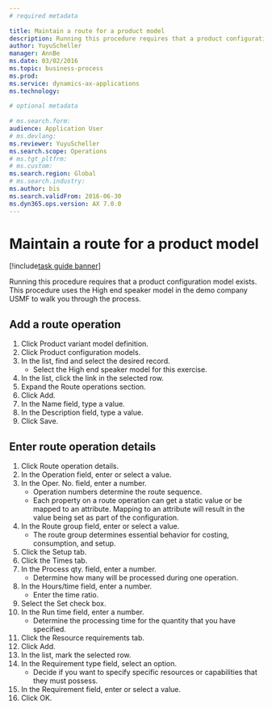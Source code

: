 ```yaml
--- 
# required metadata 
 
title: Maintain a route for a product model
description: Running this procedure requires that a product configuration model exists. 
author: YuyuScheller
manager: AnnBe 
ms.date: 03/02/2016
ms.topic: business-process 
ms.prod:  
ms.service: dynamics-ax-applications 
ms.technology:  
 
# optional metadata 
 
# ms.search.form:   
audience: Application User 
# ms.devlang:  
ms.reviewer: YuyuScheller
ms.search.scope: Operations 
# ms.tgt_pltfrm:  
# ms.custom:  
ms.search.region: Global
# ms.search.industry: 
ms.author: bis
ms.search.validFrom: 2016-06-30 
ms.dyn365.ops.version: AX 7.0.0 
---
```

# Maintain a route for a product model

[!include[task guide banner](../../includes/task-guide-banner.md)]

Running this procedure requires that a product configuration model exists. This procedure uses the High end speaker model in the demo company USMF to walk you through the process.


## Add a route operation
1. Click Product variant model definition.
2. Click Product configuration models.
3. In the list, find and select the desired record.
    * Select the High end speaker model for this exercise.  
4. In the list, click the link in the selected row.
5. Expand the Route operations section.
6. Click Add.
7. In the Name field, type a value.
8. In the Description field, type a value.
9. Click Save.

## Enter route operation details
1. Click Route operation details.
2. In the Operation field, enter or select a value.
3. In the Oper. No. field, enter a number.
    * Operation numbers determine the route sequence.  
    * Each property on a route operation can get a static value or be mapped to an attribute. Mapping to an attribute will result in the value being set as part of the configuration.  
4. In the Route group field, enter or select a value.
    * The route group determines essential behavior for costing, consumption, and setup.  
5. Click the Setup tab.
6. Click the Times tab.
7. In the Process qty. field, enter a number.
    * Determine how many will be processed during one operation.  
8. In the Hours/time field, enter a number.
    * Enter the time ratio.  
9. Select the Set check box.
10. In the Run time field, enter a number.
    * Determine the processing time for the quantity that you have specified.  
11. Click the Resource requirements tab.
12. Click Add.
13. In the list, mark the selected row.
14. In the Requirement type field, select an option.
    * Decide if you want to specify specific resources or capabilities that they must possess.  
15. In the Requirement field, enter or select a value.
16. Click OK.

